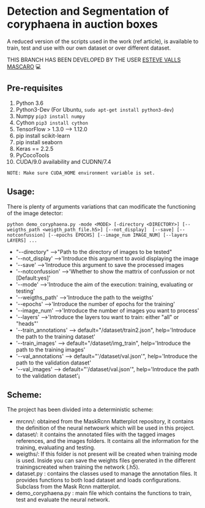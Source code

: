 # Detection and Segmentation of coryphaena in auction boxes
A reduced version of the scripts used in the work (ref article), is available to train, test and use with our own dataset or over different dataset. 


THIS BRANCH HAS BEEN DEVELOPED BY THE USER [ESTEVE VALLS MASCARO](https://github.com/Evm7) 💻


## Pre-requisites
1) Python 3.6
2) Python3-Dev (For Ubuntu, `sudo apt-get install python3-dev`)
3) Numpy `pip3 install numpy`
4) Cython `pip3 install cython`
5) TensorFlow > 1.3.0 --> 1.12.0
6) pip install scikit-learn
7) pip install seaborn
8) Keras == 2.2.5
9) PyCocoTools
10) CUDA/9.0 availability and CUDNN/7.4

```
NOTE: Make sure CUDA_HOME environment variable is set.
```

## Usage:

There is plenty of arguments variations that can modificate the functioning of the image detector:
```
python demo_coryphaena.py -mode <MODE> [-directory <DIRECTORY>] [--weigths_path <weigth_path_file.h5>] [--not_display]  [--save] [--notconfussion] [--epochs EPOCHS] [--image_num IMAGE_NUM] [--layers LAYERS] ...
```

- "--directory" -->"Path to the directory of images to be tested"
- '--not_display' -->'Introduce this argument to avoid displaying the image
- '--save' -->'Introduce this argument to save the processed images
- '--notconfussion' -->'Whether to show the mattrix of confussion or not [Default:yes]'
- '--mode' -->'Introduce the aim of the execution: training, evaluating or testing'
- '--weigths_path' -->'Introduce the path to the weigths'
- '--epochs' -->'Introduce the number of epochs for the training'
- '--image_num' -->'Introduce the number of images you want to process'
- '--layers' -->'Introduce the layers tou want to train: either "all" or "heads"'
- '--train_annotations'  --> default="/dataset/train2.json", help='Introduce the path to the training dataset'
- '--train_images'  --> default="/dataset/img_train", help='Introduce the path to the training images'
- '--val_annotations' --> default="'/dataset/val.json'", help='Introduce the path to the validation dataset'
- '--val_images' --> default="'/dataset/val.json'", help='Introduce the path to the validation dataset'¡


## Scheme:
The project has been divided into a deterministic scheme:
  - mrcnn/: obtained from the MaskRcnn Matterplot repository, it contains the definition of the neural netwowrk which will be used in this project.
  - dataset/: it contains the annotated files with the tagged images references, and the images folders. It contains all the information for the training, evaluating and testing.
  - weigths/: If this folder is not present will be created when training mode is used. Inside you can save the weights files generated in the different trainingscreated when training the network (.h5).
  - dataset.py : contains the classes used to manage the annotation files. It provides functions to both load dataset and loads configurations. Subclass from the Mask Rcnn matterplot. 
  - demo_coryphaena.py : main file which contains the functions to train, test and evaluate the neural network.
 

